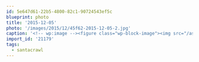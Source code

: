 ```yaml
---
id: 5e647d61-22b5-4800-82c1-90724543ef5c
blueprint: photo
title: '2015-12-05'
photo: '/images/2015/12/45f62-2015-12-05-2.jpg'
caption: '<!-- wp:image --><figure class="wp-block-image"><img src="/assets/images/2015/12/45f62-2015-12-05-2.jpg" /></figure><!-- /wp:image --><!-- wp:paragraph --><p>Grrrrrrrrr-inch #santacrawl</p><!-- /wp:paragraph -->'
import_id: '21179'
tags:
  - santacrawl
---
```

